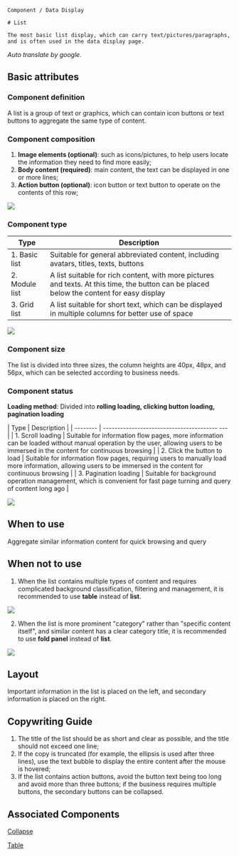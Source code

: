 `````
Component / Data Display

# List

The most basic list display, which can carry text/pictures/paragraphs, and is often used in the data display page.
`````

*Auto translate by google.*

## Basic attributes

### Component definition

A list is a group of text or graphics, which can contain icon buttons or text buttons to aggregate the same type of content.

### Component composition

1. **Image elements (optional)**: such as icons/pictures, to help users locate the information they need to find more easily;
2. **Body content (required)**: main content, the text can be displayed in one or more lines;
3. **Action button (optional)**: icon button or text button to operate on the contents of this row;

![](https://p1-arco.byteimg.com/tos-cn-i-uwbnlip3yd/0bd187d471fae53bb9ac1494ee8834ad.png~tplv-uwbnlip3yd-webp.webp)

### Component type

| Type | Description |
| ------ | ------------------------------- |
| 1. Basic list | Suitable for general abbreviated content, including avatars, titles, texts, buttons |
| 2. Module list | A list suitable for rich content, with more pictures and texts. At this time, the button can be placed below the content for easy display |
| 3. Grid list | A list suitable for short text, which can be displayed in multiple columns for better use of space |

![](https://p1-arco.byteimg.com/tos-cn-i-uwbnlip3yd/1506accb91fc0bedb3091a4ed2e311ef.png~tplv-uwbnlip3yd-webp.webp)

### Component size

The list is divided into three sizes, the column heights are 40px, 48px, and 56px, which can be selected according to business needs.

### Component status

**Loading method**: Divided into **rolling loading, clicking button loading, pagination loading**

| Type | Description |
| -------- | ---------------------------------------- --- |
| 1. Scroll loading | Suitable for information flow pages, more information can be loaded without manual operation by the user, allowing users to be immersed in the content for continuous browsing |
| 2. Click the button to load | Suitable for information flow pages, requiring users to manually load more information, allowing users to be immersed in the content for continuous browsing |
| 3. Pagination loading | Suitable for background operation management, which is convenient for fast page turning and query of content long ago |

![](https://p1-arco.byteimg.com/tos-cn-i-uwbnlip3yd/a86cd0262d02423b16f4e434e7176ef5.png~tplv-uwbnlip3yd-webp.webp)

## When to use

Aggregate similar information content for quick browsing and query

## When not to use

1. When the list contains multiple types of content and requires complicated background classification, filtering and management, it is recommended to use **table** instead of **list**.

![](https://p1-arco.byteimg.com/tos-cn-i-uwbnlip3yd/85fb8a5fa3ec2b53a1af818bad389516.png~tplv-uwbnlip3yd-webp.webp)

2. When the list is more prominent "category" rather than "specific content itself", and similar content has a clear category title, it is recommended to use **fold panel** instead of **list**.

![](https://p1-arco.byteimg.com/tos-cn-i-uwbnlip3yd/a067c3cc5112f21110f5cb4e12c547ec.png~tplv-uwbnlip3yd-webp.webp)

## Layout

Important information in the list is placed on the left, and secondary information is placed on the right.

## Copywriting Guide

1. The title of the list should be as short and clear as possible, and the title should not exceed one line;
2. If the copy is truncated (for example, the ellipsis is used after three lines), use the text bubble to display the entire content after the mouse is hovered;
3. If the list contains action buttons, avoid the button text being too long and avoid more than three buttons; if the business requires multiple buttons, the secondary buttons can be collapsed.

## Associated Components

[Collapse](/react/components/collapse)

[Table](/react/components/table)
